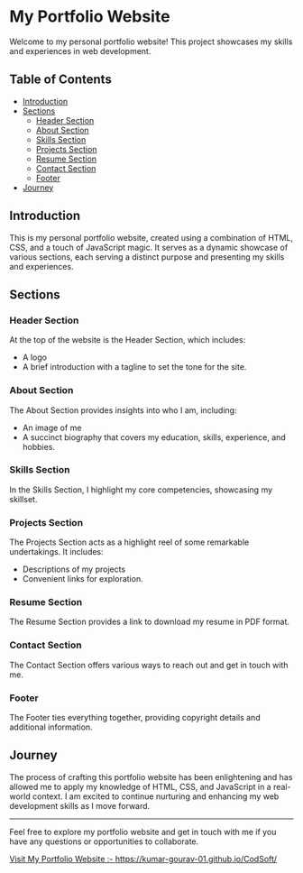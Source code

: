 # My Portfolio Website

Welcome to my personal portfolio website! This project showcases my skills and experiences in web development. 

## Table of Contents

- [Introduction](#introduction)
- [Sections](#sections)
  - [Header Section](#header-section)
  - [About Section](#about-section)
  - [Skills Section](#skills-section)
  - [Projects Section](#projects-section)
  - [Resume Section](#resume-section)
  - [Contact Section](#contact-section)
  - [Footer](#footer)
- [Journey](#journey)

## Introduction

This is my personal portfolio website, created using a combination of HTML, CSS, and a touch of JavaScript magic. It serves as a dynamic showcase of various sections, each serving a distinct purpose and presenting my skills and experiences.

## Sections

### Header Section

At the top of the website is the Header Section, which includes:

- A logo
- A brief introduction with a tagline to set the tone for the site.

### About Section

The About Section provides insights into who I am, including:

- An image of me
- A succinct biography that covers my education, skills, experience, and hobbies.

### Skills Section

In the Skills Section, I highlight my core competencies, showcasing my skillset.

### Projects Section

The Projects Section acts as a highlight reel of some remarkable undertakings. It includes:

- Descriptions of my projects
- Convenient links for exploration.

### Resume Section

The Resume Section provides a link to download my resume in PDF format.

### Contact Section

The Contact Section offers various ways to reach out and get in touch with me.

### Footer

The Footer ties everything together, providing copyright details and additional information.

## Journey

The process of crafting this portfolio website has been enlightening and has allowed me to apply my knowledge of HTML, CSS, and JavaScript in a real-world context. I am excited to continue nurturing and enhancing my web development skills as I move forward.

---

Feel free to explore my portfolio website and get in touch with me if you have any questions or opportunities to collaborate.

[Visit My Portfolio Website :- ](#) https://kumar-gourav-01.github.io/CodSoft/

